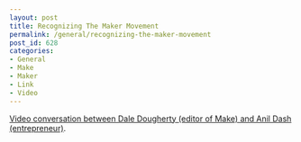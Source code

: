 ```yaml
---
layout: post
title: Recognizing The Maker Movement
permalink: /general/recognizing-the-maker-movement
post_id: 628
categories:
- General
- Make
- Maker
- Link
- Video
---
```


[Video conversation between Dale Dougherty (editor of Make) and Anil Dash (entrepreneur)](http://dashes.com/anil/2011/09/recognizing-the-maker-movement.html).
